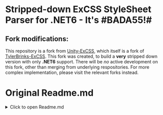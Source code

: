 # Stripped-down ExCSS StyleSheet Parser for .NET6 - It's \#BADA55!#

## Fork modifications:
This repository is a fork from [Unity-ExCSS](https://github.com/Unity-Technologies/ExCSS), which itself is a fork of [TylerBrinks-ExCSS](https://github.com/TylerBrinks/ExCSS). 
This fork was created, to build a **very** stripped down version with only **.NET6** support.
There will be *no* active development on this fork, other than merging from underlying respositories. For more complex implementation, please visit the relevant forks instead.

# Original Readme.md
<details><summary>Click to open Readme.md</summary>
<p>

# ExCSS StyleSheet Parser for .NET - It's \#BADA55!#

ExCSS (Pronounced Excess) is a CSS 2.1 and CSS 3 parser for .NET.

The goal of ExCSS is to make it easy to read and parse stylesheets into a friendly object model with full LINQ support.

# Version 2.0
Version 2 has been rewritten from the ground up!  Unlike v1 which used Coco/r to generate a lexer and parser, version 2 is 
written entirely by hand.  This gives the new parser an incredibly fine grained level of detail when parsing some of the more unusual edge cases for CSS 3 selectors.

# NuGet
Install the pagckage from the NuGet Package Manager or via command line

	Install-Package ExCSS 

##Lexing and Parsing - How it all Works##
ExCSS uses a Lexer and a Parser based on a CSS3-specific grammar. The Lexer and Parser read CSS text and parse each 
character as individual tokens run against a complex set of rules that define what CSS segment each token represents.  
Once parsed, the input styles sheet is turned into a standard .NET object model. That means it's fully queryable using Linq to objects.

## A basic example:

	var parser = new Parser();
	var stylesheet = parser.Parse(".someClass{color: red; background-image: url('/images/logo.png')");
	
	var imageUrl = stylesheet.Rulesets
                .SelectMany(r => r.Declarations)
                .FirstOrDefault(d => d.Name.Equals("background-image", StringComparison.InvariantCultureIgnoreCase))
                .Term
                .ToString(); // Finds the url('/images/logo.png') image url
				
## CSS 3 Compatible
The project has a growing suite of tests.  Currently the tests account for and pass all CSS Level 3 selector definitions
found in [the W3 CSS 3 Release Candidate documentation](http://www.w3.org/TR/2001/CR-css3-selectors-20011113/)
</p>
</details>

